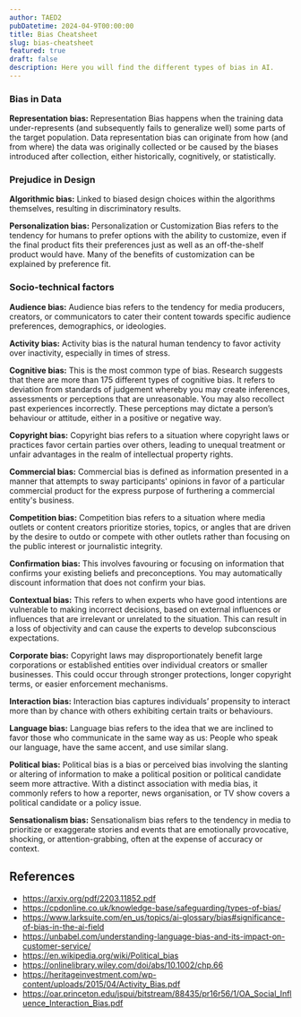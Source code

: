```yaml
---
author: TAED2
pubDatetime: 2024-04-9T00:00:00
title: Bias Cheatsheet
slug: bias-cheatsheet
featured: true
draft: false
description: Here you will find the different types of bias in AI.
---
```


### Bias in Data

**Representation bias:** Representation Bias happens when the training data under-represents (and subsequently fails to generalize well) some parts of the target population. Data representation bias can originate from how (and from where) the data was originally collected or be caused by the biases introduced after collection, either historically, cognitively, or statistically.

### Prejudice in Design

**Algorithmic bias:** Linked to biased design choices within the algorithms themselves, resulting in discriminatory results.

**Personalization bias:** Personalization or Customization Bias refers to the tendency for humans to prefer options with the ability to customize, even if the final product fits their preferences just as well as an off-the-shelf product would have. Many of the benefits of customization can be explained by preference fit.

### Socio-technical factors

**Audience bias:** Audience bias refers to the tendency for media producers, creators, or communicators to cater their content towards specific audience preferences, demographics, or ideologies.

**Activity bias:** Activity bias is the natural human tendency to favor activity over inactivity, especially in times of stress.

**Cognitive bias:** This is the most common type of bias. Research suggests that there are more than 175 different types of cognitive bias. It refers to deviation from standards of judgement whereby you may create inferences, assessments or perceptions that are unreasonable. You may also recollect past experiences incorrectly. These perceptions may dictate a person’s behaviour or attitude, either in a positive or negative way.

**Copyright bias:** Copyright bias refers to a situation where copyright laws or practices favor certain parties over others, leading to unequal treatment or unfair advantages in the realm of intellectual property rights.

**Commercial bias:** Commercial bias is defined as information presented in a manner that attempts to sway participants' opinions in favor of a particular commercial product for the express purpose of furthering a commercial entity's business.

**Competition bias:** Competition bias refers to a situation where media outlets or content creators prioritize stories, topics, or angles that are driven by the desire to outdo or compete with other outlets rather than focusing on the public interest or journalistic integrity.

**Confirmation bias:** This involves favouring or focusing on information that confirms your existing beliefs and preconceptions. You may automatically discount information that does not confirm your bias.

**Contextual bias:** This refers to when experts who have good intentions are vulnerable to making incorrect decisions, based on external influences or influences that are irrelevant or unrelated to the situation. This can result in a loss of objectivity and can cause the experts to develop subconscious expectations.

**Corporate bias:** Copyright laws may disproportionately benefit large corporations or established entities over individual creators or smaller businesses. This could occur through stronger protections, longer copyright terms, or easier enforcement mechanisms.

**Interaction bias:** Interaction bias captures individuals’ propensity to interact more than by chance with others exhibiting certain traits or behaviours.

**Language bias:** Language bias refers to the idea that we are inclined to favor those who communicate in the same way as us: People who speak our language, have the same accent, and use similar slang.

**Political bias:** Political bias is a bias or perceived bias involving the slanting or altering of information to make a political position or political candidate seem more attractive. With a distinct association with media bias, it commonly refers to how a reporter, news organisation, or TV show covers a political candidate or a policy issue.

**Sensationalism bias:** Sensationalism bias refers to the tendency in media to prioritize or exaggerate stories and events that are emotionally provocative, shocking, or attention-grabbing, often at the expense of accuracy or context.

## References

- https://arxiv.org/pdf/2203.11852.pdf
- https://cpdonline.co.uk/knowledge-base/safeguarding/types-of-bias/
- https://www.larksuite.com/en_us/topics/ai-glossary/bias#significance-of-bias-in-the-ai-field
- https://unbabel.com/understanding-language-bias-and-its-impact-on-customer-service/
- https://en.wikipedia.org/wiki/Political_bias
- https://onlinelibrary.wiley.com/doi/abs/10.1002/chp.66
- https://heritageinvestment.com/wp-content/uploads/2015/04/Activity_Bias.pdf
- https://oar.princeton.edu/jspui/bitstream/88435/pr16r56/1/OA_Social_Influence_Interaction_Bias.pdf
